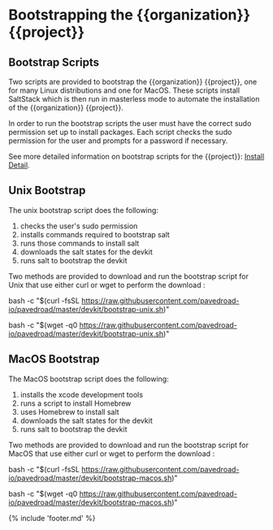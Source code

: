 # Bootstrapping the {{organization}} {{project}}

## Bootstrap Scripts

Two scripts are provided to bootstrap the {{organization}} {{project}},
one for many Linux distributions and one for MacOS.
These scripts install SaltStack which is then run in masterless mode
to automate the installation of the {{organization}} {{project}}.

In order to run the bootstrap scripts the user must have the correct sudo permission
set up to install packages.
Each script checks the sudo permission for the user and prompts for a
password if necessary.

See more detailed information on bootstrap scripts for the {{project}}:
[Install Detail]({{devkit_install_detail}}).

## Unix Bootstrap

The unix bootstrap script does the following:

1) checks the user's sudo permission
2) installs commands required to bootstrap salt
3) runs those commands to install salt
4) downloads the salt states for the devkit
5) runs salt to bootstrap the devkit

Two methods are provided to download and run the bootstrap script for Unix
that use either curl or wget to perform the download :

bash -c "$(curl -fsSL https://raw.githubusercontent.com/pavedroad-io/pavedroad/master/devkit/bootstrap-unix.sh)"

bash -c "$(wget -q0 https://raw.githubusercontent.com/pavedroad-io/pavedroad/master/devkit/bootstrap-unix.sh)"

## MacOS Bootstrap

The MacOS bootstrap script does the following:

1) installs the xcode development tools
2) runs a script to install Homebrew
3) uses Homebrew to install salt
4) downloads the salt states for the devkit
5) runs salt to bootstrap the devkit

Two methods are provided to download and run the bootstrap script for MacOS
that use either curl or wget to perform the download :

bash -c "$(curl -fsSL https://raw.githubusercontent.com/pavedroad-io/pavedroad/master/devkit/bootstrap-macos.sh)"

bash -c "$(wget -q0 https://raw.githubusercontent.com/pavedroad-io/pavedroad/master/devkit/bootstrap-macos.sh)"

{% include 'footer.md' %}
